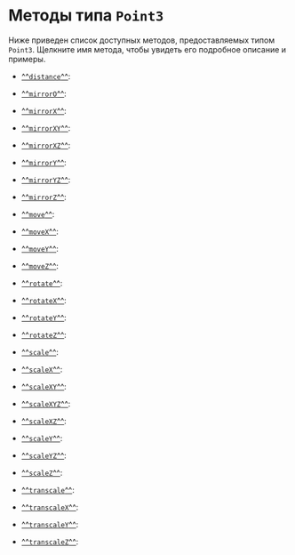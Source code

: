 # Методы типа `Point3`
Ниже приведен список доступных методов, предоставляемых типом `Point3`. Щелкните имя метода, чтобы увидеть его подробное описание и примеры.

- [^^`distance`^^](./methods/distance.md): 
- [^^`mirrorO`^^](./methods/mirrorO.md): 
- [^^`mirrorX`^^](./methods/mirrorX.md): 
- [^^`mirrorXY`^^](./methods/mirrorXY.md): 
- [^^`mirrorXZ`^^](./methods/mirrorXZ.md): 
- [^^`mirrorY`^^](./methods/mirrorY.md): 
- [^^`mirrorYZ`^^](./methods/mirrorYZ.md): 
- [^^`mirrorZ`^^](./methods/mirrorZ.md): 

- [^^`move`^^](./methods/move.md): 
- [^^`moveX`^^](./methods/moveX.md): 
- [^^`moveY`^^](./methods/moveY.md): 
- [^^`moveZ`^^](./methods/moveZ.md): 

- [^^`rotate`^^](./methods/rotate.md): 
- [^^`rotateX`^^](./methods/rotateX.md): 
- [^^`rotateY`^^](./methods/rotateY.md): 
- [^^`rotateZ`^^](./methods/rotateZ.md): 

- [^^`scale`^^](./methods/scale.md): 
- [^^`scaleX`^^](./methods/scaleX.md): 
- [^^`scaleXY`^^](./methods/scaleXY.md): 
- [^^`scaleXYZ`^^](./methods/scaleXYZ.md): 
- [^^`scaleXZ`^^](./methods/scaleXZ.md): 
- [^^`scaleY`^^](./methods/scaleY.md): 
- [^^`scaleYZ`^^](./methods/scaleYZ.md): 
- [^^`scaleZ`^^](./methods/scaleZ.md): 

- [^^`transcale`^^](./methods/transcale.md): 
- [^^`transcaleX`^^](./methods/transcaleX.md): 
- [^^`transcaleY`^^](./methods/transcaleY.md): 
- [^^`transcaleZ`^^](./methods/transcaleZ.md): 
